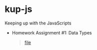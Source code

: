 # kup-js

Keeping up with the JavaScripts

- Homework Assignment #1: Data Types
  > [file](./00-data-types/song.js)
